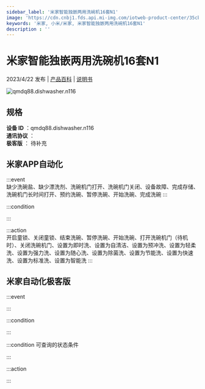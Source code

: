 ```yaml
---
sidebar_label: '米家智能独嵌两用洗碗机16套N1'
image: 'https://cdn.cnbj1.fds.api.mi-img.com/iotweb-product-center/35cbdcedc50086039bd18e7c8905e33c_1665639567861.png?GalaxyAccessKeyId=AKVGLQWBOVIRQ3XLEW&Expires=9223372036854775807&Signature=Wiu1S9r7i2UMkM3XXh/5PFa5zYc='
keywords: '米家, 小米/米家, 米家智能独嵌两用洗碗机16套N1'
description : ''
---
```

# 米家智能独嵌两用洗碗机16套N1

2023/4/22 发布 | [产品百科](https://home.mi.com/webapp/content/baike/product/index.html?model=qmdq88.dishwasher.n116/) | [说明书](https://home.mi.com/views/introduction.html?model=qmdq88.dishwasher.n116&region=cn)

![qmdq88.dishwasher.n116](https://cdn.cnbj1.fds.api.mi-img.com/iotweb-product-center/35cbdcedc50086039bd18e7c8905e33c_1665639567861.png?GalaxyAccessKeyId=AKVGLQWBOVIRQ3XLEW&Expires=9223372036854775807&Signature=Wiu1S9r7i2UMkM3XXh/5PFa5zYc=)

## 规格  
> 
**设备 ID** ：qmdq88.dishwasher.n116  
**通讯协议** ：  
**极客版**  ： 待补充 


## 米家APP自动化  

:::event  
缺少洗碗盐、缺少漂洗剂、洗碗机门打开、洗碗机门关闭、设备故障、完成存储、洗碗机门长时间打开、预约洗碗、暂停洗碗、开始洗碗、完成洗碗
:::

:::condition  

:::

:::action   
开启童锁、关闭童锁、结束洗碗、暂停洗碗、开始洗碗、打开洗碗机门（待机时）、关闭洗碗机门、设置为即时洗、设置为自清洁、设置为预冲洗、设置为轻柔洗、设置为强力洗、设置为随心洗、设置为除菌洗、设置为节能洗、设置为快速洗、设置为标准洗、设置为智能洗
:::

## 米家自动化极客版  

:::event  

:::

:::condition  

:::

:::condition 可查询的状态条件  

:::

:::action  

:::

        
